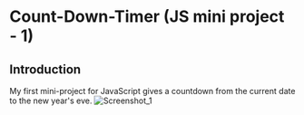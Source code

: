 # Count-Down-Timer (JS mini project - 1)
## Introduction
My first mini-project for JavaScript gives a countdown from the current date to the new year's eve.
![Screenshot_1](https://user-images.githubusercontent.com/43350594/179024498-383627cb-0729-471e-a6d6-c96ecfe8f07f.png)


